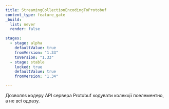 ```yaml
---
title: StreamingCollectionEncodingToProtobuf
content_type: feature_gate
_build:
  list: never
  render: false

stages:
  - stage: alpha
    defaultValue: true
    fromVersion: "1.33"
    toVersion: "1.33"
  - stage: stable
    locked: true
    defaultValue: true
    fromVersion: "1.34"

---
```

Дозволяє кодеру API сервера Protobuf кодувати колекції поелементно, а не всі одразу.
